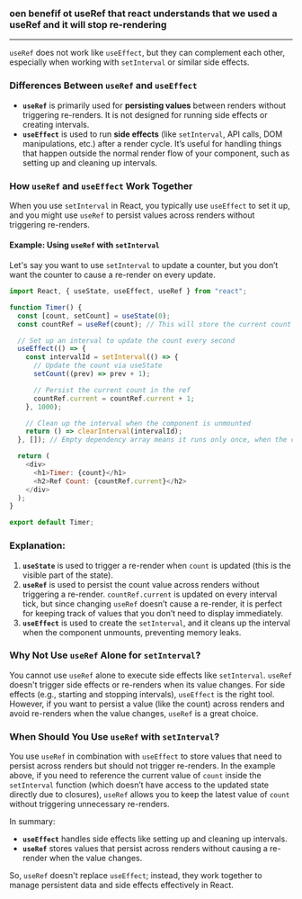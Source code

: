 ### oen benefif ot useRef that react understands that we used a useRef and it will stop re-rendering


---

`useRef` does not work like `useEffect`, but they can complement each other, especially when working with `setInterval` or similar side effects.

### Differences Between `useRef` and `useEffect`

- **`useRef`** is primarily used for **persisting values** between renders without triggering re-renders. It is not designed for running side effects or creating intervals.
- **`useEffect`** is used to run **side effects** (like `setInterval`, API calls, DOM manipulations, etc.) after a render cycle. It’s useful for handling things that happen outside the normal render flow of your component, such as setting up and cleaning up intervals.

### How `useRef` and `useEffect` Work Together

When you use `setInterval` in React, you typically use `useEffect` to set it up, and you might use `useRef` to persist values across renders without triggering re-renders.

#### Example: Using `useRef` with `setInterval`

Let's say you want to use `setInterval` to update a counter, but you don’t want the counter to cause a re-render on every update.

```javascript
import React, { useState, useEffect, useRef } from "react";

function Timer() {
  const [count, setCount] = useState(0);
  const countRef = useRef(count); // This will store the current count without causing re-renders

  // Set up an interval to update the count every second
  useEffect(() => {
    const intervalId = setInterval(() => {
      // Update the count via useState
      setCount((prev) => prev + 1);

      // Persist the current count in the ref
      countRef.current = countRef.current + 1;
    }, 1000);

    // Clean up the interval when the component is unmounted
    return () => clearInterval(intervalId);
  }, []); // Empty dependency array means it runs only once, when the component mounts

  return (
    <div>
      <h1>Timer: {count}</h1>
      <h2>Ref Count: {countRef.current}</h2>
    </div>
  );
}

export default Timer;
```

### Explanation:

1. **`useState`** is used to trigger a re-render when `count` is updated (this is the visible part of the state).
2. **`useRef`** is used to persist the count value across renders without triggering a re-render. `countRef.current` is updated on every interval tick, but since changing `useRef` doesn’t cause a re-render, it is perfect for keeping track of values that you don’t need to display immediately.
3. **`useEffect`** is used to create the `setInterval`, and it cleans up the interval when the component unmounts, preventing memory leaks.

### Why Not Use `useRef` Alone for `setInterval`?

You cannot use `useRef` alone to execute side effects like `setInterval`. `useRef` doesn't trigger side effects or re-renders when its value changes. For side effects (e.g., starting and stopping intervals), `useEffect` is the right tool. However, if you want to persist a value (like the count) across renders and avoid re-renders when the value changes, `useRef` is a great choice.

### When Should You Use `useRef` with `setInterval`?

You use `useRef` in combination with `useEffect` to store values that need to persist across renders but should not trigger re-renders. In the example above, if you need to reference the current value of `count` inside the `setInterval` function (which doesn’t have access to the updated state directly due to closures), `useRef` allows you to keep the latest value of `count` without triggering unnecessary re-renders.

In summary:
- **`useEffect`** handles side effects like setting up and cleaning up intervals.
- **`useRef`** stores values that persist across renders without causing a re-render when the value changes.

So, `useRef` doesn't replace `useEffect`; instead, they work together to manage persistent data and side effects effectively in React.